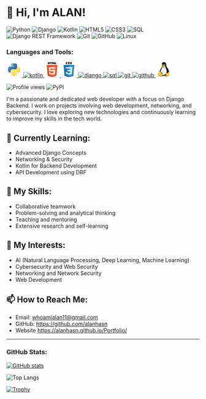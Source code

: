# 👋 Hi, I'm ALAN!
![Python](https://img.shields.io/badge/Python-3776AB?style=for-the-badge&logo=python&logoColor=white)
![Django](https://img.shields.io/badge/Django-092E20?style=for-the-badge&logo=django&logoColor=white)
![Kotlin](https://img.shields.io/badge/Kotlin-0095D5?style=for-the-badge&logo=kotlin&logoColor=white)
![HTML5](https://img.shields.io/badge/HTML5-E34F26?style=for-the-badge&logo=html5&logoColor=white)
![CSS3](https://img.shields.io/badge/CSS3-1572B6?style=for-the-badge&logo=css3&logoColor=white)
![SQL](https://img.shields.io/badge/SQL-4479A1?style=for-the-badge&logo=sqlite&logoColor=white)
![Django REST Framework](https://img.shields.io/badge/DRF-092E20?style=for-the-badge&logo=django&logoColor=white)
![Git](https://img.shields.io/badge/Git-F05032?style=for-the-badge&logo=git&logoColor=white)
![GitHub](https://img.shields.io/badge/GitHub-181717?style=for-the-badge&logo=github&logoColor=white)
![Linux](https://img.shields.io/badge/Linux-FCC624?style=for-the-badge&logo=linux&logoColor=black)

<h3 align="left">Languages and Tools:</h3>
<p align="left">
  <!-- Python & Kotlin -->
  <a href="https://www.python.org" target="_blank" rel="noreferrer"> 
    <img src="https://raw.githubusercontent.com/devicons/devicon/master/icons/python/python-original.svg" alt="python" width="40" height="40"/> 
  </a> 
  <a href="https://kotlinlang.org/" target="_blank" rel="noreferrer"> 
    <img src="https://www.vectorlogo.zone/logos/kotlinlang/kotlinlang-icon.svg" alt="kotlin" width="40" height="40"/> 
  </a>

  <!-- Web Languages -->
  <a href="https://www.w3.org/html/" target="_blank" rel="noreferrer"> 
    <img src="https://raw.githubusercontent.com/devicons/devicon/master/icons/html5/html5-original-wordmark.svg" alt="html5" width="40" height="40"/> 
  </a> 
  <a href="https://www.w3schools.com/css/" target="_blank" rel="noreferrer"> 
    <img src="https://raw.githubusercontent.com/devicons/devicon/master/icons/css3/css3-original-wordmark.svg" alt="css3" width="40" height="40"/> 
  </a>

  <!-- Django & DRF -->
  <a href="https://www.djangoproject.com/" target="_blank" rel="noreferrer"> 
    <img src="https://cdn.worldvectorlogo.com/logos/django.svg" alt="django" width="40" height="40"/> 
  </a>


  <!-- SQL & PostgreSQL -->
  <a href="https://en.wikipedia.org/wiki/SQL" target="_blank" rel="noreferrer">
    <img src="https://img.icons8.com/color/48/000000/sql.png" alt="sql" width="40" height="40"/>
  </a>
  
  <!-- Git & GitHub -->
  <a href="https://git-scm.com/" target="_blank" rel="noreferrer"> 
    <img src="https://www.vectorlogo.zone/logos/git-scm/git-scm-icon.svg" alt="git" width="40" height="40"/> 
  </a>
  <a href="https://github.com/" target="_blank" rel="noreferrer"> 
    <img src="https://cdn-icons-png.flaticon.com/512/25/25231.png" alt="github" width="40" height="40"/> 
  </a>

  <!-- Linux & Shell -->
  <a href="https://www.linux.org/" target="_blank" rel="noreferrer"> 
    <img src="https://raw.githubusercontent.com/devicons/devicon/master/icons/linux/linux-original.svg" alt="linux" width="40" height="40"/> 
  </a>

</p>

![Profile views](https://komarev.com/ghpvc/?username=alanhasn&label=Profile%20views&color=blue&style=flat)
![PyPI](https://img.shields.io/pypi/v/SecureTool?label=SecureTool&color=blue&style=flat-square&logo=pypi)


I'm a passionate and dedicated web developer with a focus on Django Backend. I work on projects involving web development, networking, and cybersecurity. I love exploring new technologies and continuously learning to improve my skills in the tech world.

## 🌱 Currently Learning:
- Advanced Django Concepts
- Networking & Security
- Kotlin for Backend Development
- API Development using DRF

## 💼 My Skills:
- Collaborative teamwork
- Problem-solving and analytical thinking
- Teaching and mentoring
- Extensive research and self-learning

## 🧠 My Interests:
- AI (Natural Language Processing, Deep Learning, Machine Learning)
- Cybersecurity and Web Security
- Networking and Network Security
- Web Development
  

## 📫 How to Reach Me:
- Email: whoamialan11@gmail.com
- GitHub: https://github.com/alanhasn
- Website https://alanhasn.github.io/Portfolio/

---

### GitHub Stats:
[![GitHub stats](https://github-readme-stats.vercel.app/api?username=alanhasn&show_icons=true&theme=radical)](https://github.com/alanhasn)

![Top Langs](https://github-readme-stats.vercel.app/api/top-langs/?username=alanhasn&layout=compact&theme=tokyonight)

[![Trophy](https://github-profile-trophy.vercel.app/?username=alanhasn&theme=onedark)](https://github.com/ryo-ma/github-profile-trophy)
